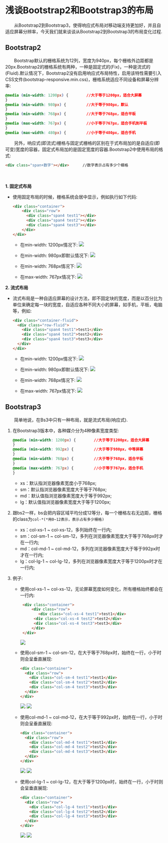 # 浅谈Bootstrap2和Bootstrap3的布局

　　从Bootstrap2到Bootstrap3，使得响应式布局对移动端支持更加好，并且自适应屏幕分辨率，今天我们就来谈谈从Bootstrap2到Bootstrap3的布局变化过程.

## Bootstrap2

　　Bootstrap默认的栅格系统为12列，宽度为940px，每个栅格外边距都是20px.Bootstrap2的栅格系统有两种，一种是固定式的(Fix)，一种是流式的(Fluid).默认情况下，Bootstrap2没有启用响应式布局特性，启用该特性需要引入CSS文件(bootstrap-responsive.min.css)，栅格系统适应不同设备和屏幕分辨率:

```css
@media (min-width: 1200px) {        //大于等于1200px，适合大屏幕
}
@media (min-width: 980px) {         //大于等于980px，默认
}
@media (min-width: 768px) {         //大于等于768px，适合平板
}
@media (max-width: 767px) {         //小于等于767px，适合手机到平板
}
@media (max-width: 480px) {         //小于等于480px，适合手机
```

　　另外，响应式(即流式)栅格与固定式栅格的区别在于式布局加的是自适应(即可变)宽度的容器，固定式布局加的是固定宽度的容器.Bootstrap2中使用布局的格式:

```html
<div class="span+数字"></div>      //数字表示占有多少个栅格
```
　　

**1. 固定式布局**
 

- 使用固定布局的时候，栅格系统会居中显示，例如执行如下代码:


  ```html
  <div class="container">
      <div class="row">
        <div class="span4 test1"></div>
        <div class="span4 test2"></div>
        <div class="span4 test3"></div>
      </div>
  </div>
  ```

  + 在min-width: 1200px情况下:
  ![](http://7xs89l.com1.z0.glb.clouddn.com/bootstraplayout01.png)

  + 在min-width: 980px即默认情况下: 
  ![](http://7xs89l.com1.z0.glb.clouddn.com/bootstraplayout02.png)

  + 在min-width: 768px情况下: 
  ![](http://7xs89l.com1.z0.glb.clouddn.com/bootstraplayout03.png)

  + 在max-width: 767px情况下:
  ![](http://7xs89l.com1.z0.glb.clouddn.com/bootstraplayout04.png)
     
        
        
**2. 流式布局**
     
        
- 流式布局是一种自适应屏幕的设计方法，即不固定块的宽度，而是以百分比为单位来确定每一块的宽度，自适应各种不同大小的屏幕，如手机，平板，电脑等，例如:

  ```html
  <div class="container-fluid">
    <div class="row-fluid">
      <div class="span4 test1">test1</div>
      <div class="span4 test2">test2</div>
      <div class="span4 test3">test3</div>
    </div>
  </div>
  ```
  + 在min-width: 1200px情况下:
    ![](http://7xs89l.com1.z0.glb.clouddn.com/bootstraplayout11%20.png)
    
  + 在min-width: 980px即默认情况下: 
    ![](http://7xs89l.com1.z0.glb.clouddn.com/bootstraplayout12.png)
        
  + 在min-width: 768px情况下: 
    ![](http://7xs89l.com1.z0.glb.clouddn.com/bootstraplayout13.png)
        
  + 在max-width: 767px情况下:
    ![](http://7xs89l.com1.z0.glb.clouddn.com/bootstraplayout14.png) 
    

## Bootstrap3

　　简单地说，在Bs3中只有一种布局，就是流式布局(响应式).

 1. 在Bootstrap3版本中，各种媒介分为4种像素宽度类型:

    ```css
    @media (min-width: 1200px) {        //大于等于1200px，适合大屏幕
    }
    @media (min-width: 992px) {         //大于等于980px，中等屏幕
    }
    @media (min-width: 768px) {         //大于等于768px，适合平板
    }
    @media (max-width: 767px) {         //小于等于767px，适合手机
    }
    ```

    + xs：默认指浏览器像素宽度小于768px;
    + sm：默认指浏览器像素宽度大于等于768px;
    + md：默认值指浏览器像素宽度大于等于992px;
    + lg：默认值指浏览器像素宽度大于等于1200px;


 2. 跟bs2一样，bs会把内容区域平均分成12等分，每一个栅格左右无边距，栅格的class为` col-*(*用0~12表示，表示占有多少栅格) `

    + xs：col-xs-1 ~ col-xs-12，多列始终在一行内;
    + sm：col-sm-1 ~ col-sm-12，多列在浏览器像素宽度大于等于768px时才在一行内;
    + md：col-md-1 ~ col-md-12，多列在浏览器像素宽度大于等于992px时才在一行内;
    + lg：col-lg-1 ~ col-lg-12，多列在浏览器像素宽度大于等于1200px时才在一行内;
    
 3. 例子:

    - 使用col-xs-1 ~ col-xs-12，无论屏幕宽度如何变化，所有栅格始终都会在一行内:

      ```html
       <div class="container">
           <div class="row">
              <div class="col-xs-4 test1">test1</div>
            <div class="col-xs-4 test2">test2</div>
            <div class="col-xs-4 test3">test3</div>
           </div>
       </div>
      ```
      ![](http://7xs89l.com1.z0.glb.clouddn.com/bootstraplayout21.png) 
    
    - 使用col-sm-1 ~ col-sm-12，在大于等于768px时，始终在一行，小于时则会呈垂直展现:
      
      ```html
      <div class="container">
        <div class="row">
          <div class="col-sm-4 test1">test1</div>
          <div class="col-sm-4 test2">test2</div>
          <div class="col-sm-4 test3">test3</div>
        </div>
      </div>
      ```
      ![](http://7xs89l.com1.z0.glb.clouddn.com/bootstraplayout22.png) 
      ![](http://7xs89l.com1.z0.glb.clouddn.com/bootstraplayout23.png) 
    
    - 使用col-md-1 ~ col-md-12，在大于等于992px时，始终在一行，小于时则会呈垂直展现:
    
      ```html
      <div class="container">
        <div class="row">
          <div class="col-md-4 test1">test1</div>
          <div class="col-md-4 test2">test2</div>
          <div class="col-md-4 test3">test3</div>
        </div>
      </div>
      ```
      ![](http://7xs89l.com1.z0.glb.clouddn.com/bootstraplayout24.png) 
      ![](http://7xs89l.com1.z0.glb.clouddn.com/bootstraplayout25.png) 
    
    - 使用col-lg-1 ~ col-lg-12，在大于等于1200px时，始终在一行，小于时则会呈垂直展现:
    
      ```html
      <div class="container">
        <div class="row">
          <div class="col-lg-4 test1">test1</div>
          <div class="col-lg-4 test2">test2</div>
          <div class="col-lg-4 test3">test3</div>
        </div>
      </div>
      ```
      ![](http://7xs89l.com1.z0.glb.clouddn.com/bootstraplayout26.png)
      ![](http://7xs89l.com1.z0.glb.clouddn.com/bootstraplayout27.png)
